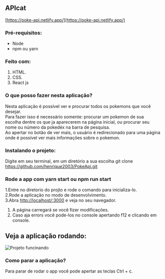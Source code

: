 ## APIcat
[https://poke-api.netlify.app/](https://poke-api.netlify.app/)

### Pré-requisitos:
  * Node
  * npm ou yarn

### Feito com:
1. HTML.<br />
2. CSS.<br />
3. React js<br />

### O que posso fazer nesta aplicação?
Nesta aplicação é possível ver e procurar todos os pokemons que você desejar.<br />
Para fazer isso é necessário somente: procurar um pokemon de sua escolha dentre os que ja aparecerem na página inicial, ou procurar seu nome ou número da pokedéx na barra de pesquisa.<br />
Ao apertar no botão de ver mais, o usuário é redirecionado para uma página onde é possível ver mais informações sobre o pokemon. 

### Instalando o projeto:

Digite em seu terminal, em um diretório a sua escolha git clone https://github.com/henrique2003/PokeApi.git<br/>

### Rode a app com yarn start ou npm run start

1.Entre no diretorio do projto e rode o comando para inicializa-lo.<br />
2.Rode a aplicação no modo de desenvolvimento.<br />
3.Abra [http://localhost/:3000](http//localhost:3000) e veja no seu navegador.

1. A página carregará se você fizer modificações.<br />
2. Caso aja errors você pode-los no console apertando f12 e clicando em console.<br />

## Veja a aplicação rodando:
![Projeto funcinando](/action.gif)

### Como parar a aplicação?

Para parar de rodar o app você pode apertar as teclas Ctrl + c.
